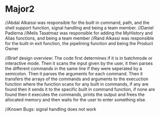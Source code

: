 # Major2
//Abdal Alkaissi was responsible for the built in command, path, and the shell support function, signal handling and being a team member.
//Daniel Padierna 
//Melis Tasatmaz was responsible for adding the MyHistory and Alias functions, and being a team member
//Rand Alkassi was responsible for the built-in exit function, the pipelining function and being the Product Owner


//Brief design overview: The code first determines if it is in batchmode or interactive mode. Then it scans the input given by the user, it then parses the different commands in the same line if they were seperated by a semicolon. Then it parses the arguments for each command. Then it transfers the arrays of the commands and arguments to the execuction function where the function scans for any built in commands, if any are found then it sends it to the specific built in command function, if none are found then it executes the commands, prints the output and frees the allocated memory and then waits for the user to enter something else.

//Known Bugs: signal handling does not work
